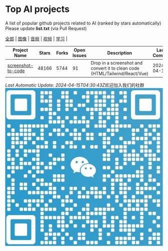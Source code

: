 # Top AI projects
A list of popular github projects related to AI (ranked by stars automatically)
Please update **list.txt** (via Pull Request)

<a href="./README.md">全部</a> |   <a href="./READMEpicture.md">图像</a> |   <a href="./READMEaudio.md">音频</a> | <a href="./READMEvideo.md">视频</a> | <a href="./READMElearn.md">学习</a> | 

| Project Name | Stars | Forks | Open Issues | Description | Last Commit |
| ------------ | ----- | ----- | ----------- | ----------- | ----------- |
| [screenshot-to-code](https://github.com/abi/screenshot-to-code) | 48166 | 5744 | 91 | Drop in a screenshot and convert it to clean code (HTML/Tailwind/React/Vue) | 2024-04-12 |

*Last Automatic Update: 2024-04-15T04:30:43Z*欢迎加入我们的社群 ![](https://raw.githubusercontent.com/mouuii/picture/master/weichat.jpg) 